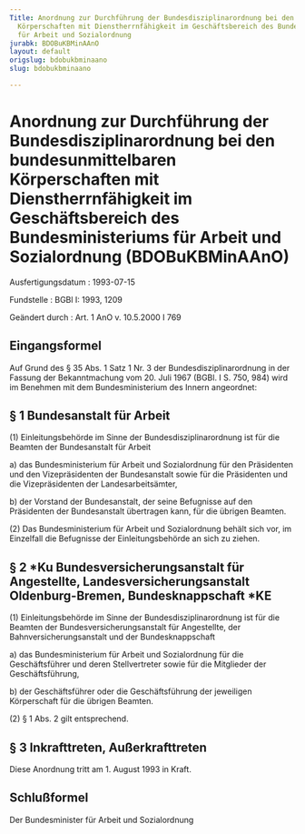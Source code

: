 ```yaml
---
Title: Anordnung zur Durchführung der Bundesdisziplinarordnung bei den bundesunmittelbaren
  Körperschaften mit Dienstherrnfähigkeit im Geschäftsbereich des Bundesministeriums
  für Arbeit und Sozialordnung
jurabk: BDOBuKBMinAAnO
layout: default
origslug: bdobukbminaano
slug: bdobukbminaano

---
```


# Anordnung zur Durchführung der Bundesdisziplinarordnung bei den bundesunmittelbaren Körperschaften mit Dienstherrnfähigkeit im Geschäftsbereich des Bundesministeriums für Arbeit und Sozialordnung (BDOBuKBMinAAnO)

Ausfertigungsdatum
:   1993-07-15

Fundstelle
:   BGBl I: 1993, 1209

Geändert durch
:   Art. 1 AnO v. 10.5.2000 I 769


## Eingangsformel

Auf Grund des § 35 Abs. 1 Satz 1 Nr. 3 der Bundesdisziplinarordnung in
der Fassung der Bekanntmachung vom 20. Juli 1967 (BGBl. I S. 750, 984)
wird im Benehmen mit dem Bundesministerium des Innern angeordnet:


## § 1 Bundesanstalt für Arbeit

(1) Einleitungsbehörde im Sinne der Bundesdisziplinarordnung ist für
die Beamten der Bundesanstalt für Arbeit

a)  das Bundesministerium für Arbeit und Sozialordnung für den Präsidenten
    und den Vizepräsidenten der Bundesanstalt sowie für die Präsidenten
    und die Vizepräsidenten der Landesarbeitsämter,


b)  der Vorstand der Bundesanstalt, der seine Befugnisse auf den
    Präsidenten der Bundesanstalt übertragen kann, für die übrigen
    Beamten.




(2) Das Bundesministerium für Arbeit und Sozialordnung behält sich
vor, im Einzelfall die Befugnisse der Einleitungsbehörde an sich zu
ziehen.


## § 2 *Ku Bundesversicherungsanstalt für Angestellte, Landesversicherungsanstalt Oldenburg-Bremen, Bundesknappschaft *KE

(1) Einleitungsbehörde im Sinne der Bundesdisziplinarordnung ist für
die Beamten der Bundesversicherungsanstalt für Angestellte, der
Bahnversicherungsanstalt und der Bundesknappschaft

a)  das Bundesministerium für Arbeit und Sozialordnung für die
    Geschäftsführer und deren Stellvertreter sowie für die Mitglieder der
    Geschäftsführung,


b)  der Geschäftsführer oder die Geschäftsführung der jeweiligen
    Körperschaft für die übrigen Beamten.




(2) § 1 Abs. 2 gilt entsprechend.


## § 3 Inkrafttreten, Außerkrafttreten

Diese Anordnung tritt am 1. August 1993 in Kraft.


## Schlußformel

Der Bundesminister für Arbeit und Sozialordnung


